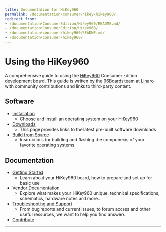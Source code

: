 ```yaml
---
title: Documentation for HiKey960
permalink: /documentation/consumer/hikey/hikey960/
redirect_from:
- /documentation/ConsumerEdition/HiKey960/README.md/
- /documentation/ConsumerEdition/HiKey960/
- /documentation/consumer/hikey960/README.md/
- /documentation/consumer/hikey960/
---
```

# Using the HiKey960

A comprehensive guide to using the [HiKey960](https://www.96boards.org/product/hikey960/) Consumer Edition development board. This guide is written by the [96Boards](https://www.96boards.org) team at [Linaro](http://www.linaro.org) with community contributions and links to third-party content.

## Software

- [Installation](installation/)
   - Choose and install an operating system on your HiKey960
- [Downloads](downloads/)
   - This page provides links to the latest pre-built software downloads
- [Build from Source](build/)
   - Instructions for building and flashing the components of your favorite operating systems

## Documentation

- [Getting Started](getting-started/)
   - Learn about your HiKey960 board, how to prepare and set up for basic use
- [Vendor Documentation](hardware-docs/)
   - Explore what makes your HiKey960 unique, technical specifications, schematics, hardware notes and more...
- [Troubleshooting and Support](support/)
   - From bug reports and current issues, to forum access and other useful resources, we want to help you find answers   
- [Contribute](../contribute.md)

***

